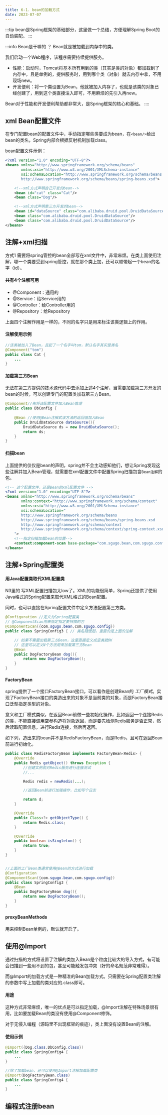 ```yaml
---
title: 6-1. bean的加载方式
date: 2023-07-07
---
```

:::tip
bean是Spring框架的基础部分，这里做一个总结，方便理解Spring Boot的自动装配。
:::

:::info Bean是干嘛的 ？
Bean就是被加载到内存中的类。

我们启动一个Web程序，该程序需要持续提供服务。
- 性能：启动时，Tomcat将基本所有用到的类（其实是类的对象）都加载到了内存中，且是单例的，提供服务时，用到哪个类（对象）就去内存中拿，不用现场new。
- 开发便利：将一个类设置为Bean，他就被加入内存了，也就是该类的对象已经创建了，用到这个类直接注入即可，不用麻烦的先引入再new。

Bean对于性能和开发便利帮助都非常大，是Spring框架的核心和基础。
::::


## xml Bean配置文件
在专门配置bean的配置文件中，手动指定哪些类要成为bean，在`<bean/>`给出bean的类名，Spring内部会根据反射机制加载class。

bean配置文件示例：
```xml
<?xml version="1.0" encoding="UTF-8"?>
<beans xmlns="http://www.springframework.org/schema/beans"
       xmlns:xsi="http://www.w3.org/2001/XMLSchema-instance"
       xsi:schemaLocation="http://www.springframework.org/schema/beans 
       http://www.springframework.org/schema/beans/spring-beans.xsd">

    <!--xml方式声明自己开发的bean-->
    <bean id="cat" class="Cat"/>
    <bean class="Dog"/>

    <!--xml方式声明第三方开发的bean-->
    <bean id="dataSource" class="com.alibaba.druid.pool.DruidDataSource"/>
    <bean class="com.alibaba.druid.pool.DruidDataSource"/>
    <bean class="com.alibaba.druid.pool.DruidDataSource"/>
</beans>
```

## 注解+xml扫描
方式1 需要将spring管控的bean全部写在xml文件中，非常麻烦。在类上面使用注解，哪一个类要受到spring管控，就在那个类上加，还可以顺带起一个bean的名字（id）。

#### 共有4个注解可用
- @Component：通用的
- @Service：给Service用的
- @Controller：给Controller用的
- @Repository：给Repository

上面四个注解作用是一样的，不同的名字只是用来标注该类逻辑上的作用。

#### 注解使用示例
```java
//该类被加入了Bean，且起了一个名字叫tom，默认名字其实是类名
@Component("tom")
public class Cat {
    ... 
}
```

#### 加载第三方Bean
无法在第三方提供的技术源代码中去添加上述4个注解，当需要加载第三方开发的bean的时候，可以创建专门的配置类加载第三方Bean。
```java
@Component//先将该配置文件加入Bean管理
public class DbConfig { 
    
    @Bean //使用@Bean注解式该方法的返回值加入Bean
    public DruidDataSource dataSource(){
        DruidDataSource ds = new DruidDataSource();
        return ds;
    }
}
```

#### 扫描bean
上面提供的仅仅是bean的声明，spring并不会主动感知他们，想让Spring发现这些注解并加入Bean管理，就需要在xml配置文件中配置Spring扫描包含`Bean注解`的包。
```xml
<!-- 这个配置文件，还是Bean的xml配置文件 -->
<?xml version="1.0" encoding="UTF-8"?>
<beans xmlns="http://www.springframework.org/schema/beans"
       xmlns:context="http://www.springframework.org/schema/context"
       xmlns:xsi="http://www.w3.org/2001/XMLSchema-instance"
       xsi:schemaLocation="
       http://www.springframework.org/schema/beans
       http://www.springframework.org/schema/beans/spring-beans.xsd
       http://www.springframework.org/schema/context
       http://www.springframework.org/schema/context/spring-context.xsd
    ">
    <!--指定扫描加载bean的位置-->
    <context:component-scan base-package="com.sgugo.bean,com.sgugo.config"/>
</beans>
```

## 注解+Spring配置类
#### 用Java配置类取代XML配置类
N3里的 写XML配置扫描包太low了。XML的功能很简单，Spring还提供了使用Java格式的Spring配置来取代XML格式的Bean配置。

同时，也可以直接在Spring配置文件中定义方法配置第三方类。

```java
@Configuration //定义为Spring配置类
// @ComponentScan用来指定指定要扫描的包
@ComponentScan({com.sgugo.bean,com.sgugo.config})
public class SpringConfig3 { // 类名随便起，重要的是上面的注解

    // 如果不需要加载第三方Bean，这里直接定义成空类就OK
    // 这里可以定义N个方法用来加载第三方Bean
    @Bean
    public DogFactoryBean dog(){
        return new DogFactoryBean();
    }
}
```

#### FactoryBean
spring提供了一个接口FactoryBean接口，可以看作是创建Bean的 *工厂模式*。实现了FactoryBean接口的类造出来的对象不是当前类的对象，而是FactoryBean接口泛型指定类型的对象。

意义和工厂模式类似，在返回Bean前做一些初始化操作，比如返回一个连接Redis的类，不能直接调用空参构造将对象返回，而是要先检测Redis服务是否正常，然后读取配置信息，进行Redis连接，然后再返回。

如下列，造出来的bean并不是RedisFactoryBean，而是Redis，且可在返回Bean前进行初始化。

```java
public class RedisFactoryBean implements FactoryBean<Redis> {
    @Override
    public Redis getObject() throws Exception {
        //创建实例前对Redis服务进行连接测试
        //...

        Redis redis = newRedis(...);

        //返回Bean前进行加强操作，比如写个日志

        return d;
    }

    @Override
    public Class<?> getObjectType() {
        return Redis.class;
    }

    @Override
    public boolean isSingleton() {
        return true;
    }
}


//上面的工厂Bean类通常使用@Bean的方式进行加载
@Configuration 
@ComponentScan({com.sgugo.bean,com.sgugo.config})
public class SpringConfig3 {
    @Bean
    public DogFactoryBean dog(){
        return new DogFactoryBean();
    }
}
```
#### proxyBeanMethods
用来控制Bean单例的，默认就开启了。

## 使用@Import
通过扫描的方式将设置了注解的类加入Bean是个粒度比较大的导入方式，有可能会扫描到一些用不到的包，甚至可能触发包冲突（好的命名规范非常难得）。

而@Import的加载方式是一种精准的Bean加载方式。只需要在Spring配置类注解的参数中写上加载的类对应的.class即可。

#### 用途
这种方式非常麻烦，唯一的优点是可以指定加载，@Import注解在特殊场景很有用，比如要加载Bean的类没有使用@Component修饰。

对于无侵入编程（源码里不出现框架的痕迹），类上面没有设置Bean的注解。


#### 使用示例
```java
@Import({Dog.class,DbConfig.class})
public class SpringConfig4 {
    ...
}

//除了加载bean，还可以使用@Import注解加载配置类
@Import(DogFactoryBean.class)
public class SpringConfig4 {
    ...
}
```


## 编程式注册bean


